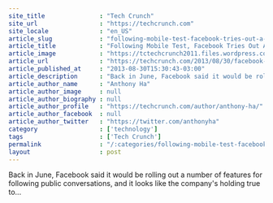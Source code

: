 ```yaml
---
site_title               : "Tech Crunch"
site_url                 : "https://techcrunch.com"
site_locale              : "en_US"
article_slug             : "following-mobile-test-facebook-tries-out-a-trending-section-on-its-desktop-news-feed"
article_title            : "Following Mobile Test, Facebook Tries Out A ‘Trending’ Section On Its Desktop News Feed"
article_image            : "https://tctechcrunch2011.files.wordpress.com/2013/08/ob-ys902_facebo_d_20130830140217.jpg?w=262&h=174&crop=1"
article_url              : "https://techcrunch.com/2013/08/30/facebook-trending-topics/"
article_published_at     : "2013-08-30T15:30:43-03:00"
article_description      : "Back in June, Facebook said it would be rolling out a number of features for following public conversations, and it looks like the company's holding true to..."
article_author_name      : "Anthony Ha"
article_author_image     : null
article_author_biography : null
article_author_profile   : "https://techcrunch.com/author/anthony-ha/"
article_author_facebook  : null
article_author_twitter   : "https://twitter.com/anthonyha"
category                 : ['technology']
tags                     : ['Tech Crunch']
permalink                : "/:categories/following-mobile-test-facebook-tries-out-a-trending-section-on-its-desktop-news-feed/"
layout                   : post
---
```


Back in June, Facebook said it would be rolling out a number of features for following public conversations, and it looks like the company's holding true to...
